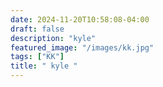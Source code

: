 ```yaml
---
date: 2024-11-20T10:58:08-04:00
draft: false
description: "kyle"
featured_image: "/images/kk.jpg"
tags: ["KK"]
title: " kyle "
---
```


